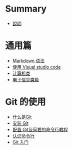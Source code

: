 # Summary

<!-- - [Chapter 1](./chapter_1.md) -->

- [說明](./README.md)

<!-- TODO split to separate docs -->
<!-- - [暑假不发霉手册](./暑假不发霉手册.md) -->

# 通用篇
- [Markdown 语法](./get-started/markdown_syntax.md)
- [使用 Visual studio code](./get-started/vscode.md)
- [计算机类](./get-started/about-cs.md)
- [电子信息类篇](./get-started/about-ei.md)

# Git 的使用
- [什么是Git](./use-git/whatis.md)
- [安装 Git](./use-git/installation.md)
- [配置 Git及简要的命令行教程](./use-git/configure.md)
- [认识命令行](./use-git/hug-cli.md)
- [Git 入门](./use-git/try-git.md)